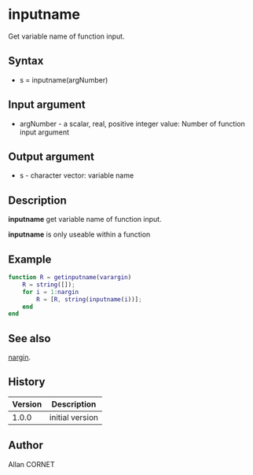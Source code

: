 # inputname

Get variable name of function input.

## Syntax

- s = inputname(argNumber)

## Input argument

- argNumber - a scalar, real, positive integer value: Number of function input argument

## Output argument

- s - character vector: variable name

## Description

  <p><b>inputname</b> get variable name of function input.</p>
  <p><b>inputname</b> is only useable within a function</p>

## Example

```matlab
function R = getinputname(varargin)
    R = string([]);
    for i = 1:nargin
        R = [R, string(inputname(i))];
    end
end
```

## See also

[nargin](nargin.md).

## History

| Version | Description     |
| ------- | --------------- |
| 1.0.0   | initial version |

## Author

Allan CORNET
